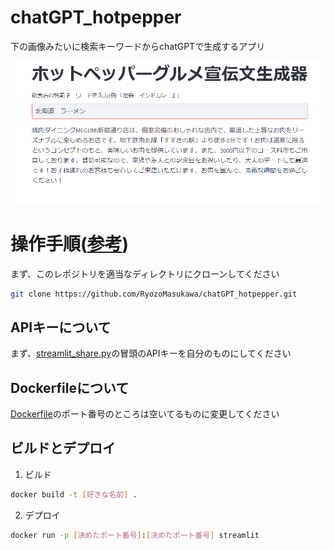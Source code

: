 # chatGPT_hotpepper

下の画像みたいに検索キーワードからchatGPTで生成するアプリ

![Teaser image](./demo.png)

# 操作手順([参考](https://docs.streamlit.io/knowledge-base/tutorials/deploy/docker))
まず、このレポジトリを適当なディレクトリにクローンしてください
```bash
git clone https://github.com/RyozoMasukawa/chatGPT_hotpepper.git
```

## APIキーについて
まず、[streamlit_share.py](./streamlit_share.py)の冒頭のAPIキーを自分のものにしてください

## Dockerfileについて
[Dockerfile](./Dockerfile)のポート番号のところは空いてるものに変更してください

## ビルドとデプロイ

1. ビルド
```bash
docker build -t [好きな名前] . 
```
2. デプロイ
```bash
docker run -p [決めたポート番号]:[決めたポート番号] streamlit
```